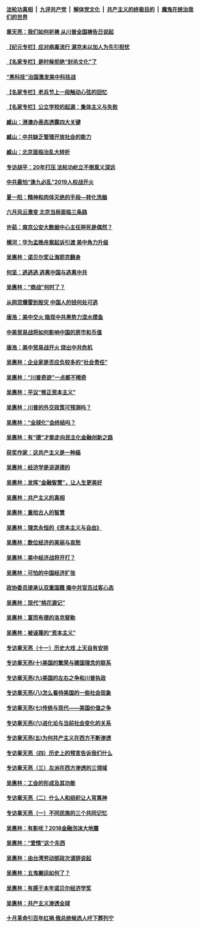 

####  [法轮功真相](../../../../basic/blob/master/README.md?t=06281502) &nbsp;|&nbsp; [九评共产党](../../../../9ping.md/blob/master/README.md?t=06281502) &nbsp;|&nbsp; [解体党文化](../../../../jtdwh.md/blob/master/README.md?t=06281502)  &nbsp;|&nbsp; [共产主义的终极目的](../../../../gczydzjmd.md/blob/master/README.md?t=06281502) &nbsp;|&nbsp; [魔鬼在统治我们的世界](../../../../mgztzwmdsj.md/blob/master/README.md?t=06281502) 

#### [章天亮：我们如何祈祷 从川普全国祷告日说起](../pages/nsc423/n11944627.md?t=06281502) 

#### [【纪元专栏】应对病毒流行 渥京未以加人为先引担忧](../pages/nsc423/n11875714.md?t=06281502) 

#### [【名家专栏】是时候拒绝“封杀文化”了](../pages/nsc423/n11814093.md?t=06281502) 

#### [“黑科技”治国激发美中科技战](../pages/nsc423/n11638056.md?t=06281502) 

#### [【名家专栏】老兵节上一段触动心弦的回忆](../pages/nsc423/n11646016.md?t=06281502) 

#### [【名家专栏】公立学校的起源：集体主义与失败](../pages/nsc423/n11601833.md?t=06281502) 

#### [臧山：港澳办表态透露四大关键](../pages/nsc423/n11421628.md?t=06281502) 

#### [臧山：中共缺乏管理开放社会的能力](../pages/nsc423/n11407457.md?t=06281502) 

#### [臧山：北京面临治乱大转折](../pages/nsc423/n11406895.md?t=06281502) 

#### [专访胡平：20年打压 法轮功屹立不倒意义深远](../pages/nsc423/n11398800.md?t=06281502) 

#### [中共最怕“逢九必乱”2019人权战开火](../pages/nsc423/n11385248.md?t=06281502) 

#### [夏一阳：精神和肉体灭绝的手段—转化洗脑](../pages/nsc423/n11368250.md?t=06281502) 

#### [六月风云激变 北京当局面临三条路](../pages/nsc423/n11313668.md?t=06281502) 

#### [许茹：南京公安大数据中心主任猝死是偶然？](../pages/nsc423/n11064744.md?t=06281502) 

#### [横河：华为孟晚舟案起诉引渡 美中角力升级](../pages/nsc423/n11027230.md?t=06281502) 

#### [吴惠林：诺贝尔奖让海耶克翻身](../pages/nsc423/n10890049.md?t=06281502) 

#### [何坚：逃逃逃 逃离中国与逃离中共](../pages/nsc423/n10592891.md?t=06281502) 

#### [吴惠林：“商战”何时了？](../pages/nsc423/n10573558.md?t=06281502) 

#### [从网贷爆雷到股灾 中国人的钱何处可逃](../pages/nsc423/n10572800.md?t=06281502) 

#### [唐浩：美中交火 隐现中共黑势力混水摸鱼](../pages/nsc423/n10544040.md?t=06281502) 

#### [中美贸易战将如何影响中国的房市和币值](../pages/nsc423/n10543697.md?t=06281502) 

#### [唐浩：美中贸易战开火 烧出中共危机](../pages/nsc423/n10540126.md?t=06281502) 

#### [吴惠林：企业家是否应负较多的“社会责任”](../pages/nsc423/n10535022.md?t=06281502) 

#### [吴惠林：“川普奇迹”一点都不稀奇](../pages/nsc423/n10512808.md?t=06281502) 

#### [吴惠林：平议“修正资本主义”](../pages/nsc423/n10495724.md?t=06281502) 

#### [吴惠林：川普的外交政策可预测吗？](../pages/nsc423/n10462387.md?t=06281502) 

#### [吴惠林：“全球化”会终结吗？](../pages/nsc423/n10452838.md?t=06281502) 

#### [吴惠林：有“德”才能走向民主化金融创新之路](../pages/nsc423/n10432292.md?t=06281502) 

#### [获奖作家：这共产主义是一种癌](../pages/nsc423/n10431541.md?t=06281502) 

#### [吴惠林：经济学是讲道德的](../pages/nsc423/n10398014.md?t=06281502) 

#### [吴惠林：发挥“金融智慧”，让人生更美好](../pages/nsc423/n10375019.md?t=06281502) 

#### [吴惠林：共产主义的真相](../pages/nsc423/n10351394.md?t=06281502) 

#### [吴惠林：重拾古人的智慧](../pages/nsc423/n10337691.md?t=06281502) 

#### [吴惠林：理念永恒的《资本主义与自由》](../pages/nsc423/n10316274.md?t=06281502) 

#### [吴惠林：数位经济的美丽与哀愁](../pages/nsc423/n10292946.md?t=06281502) 

#### [吴惠林：美中经济战将开打？](../pages/nsc423/n10258825.md?t=06281502) 

#### [吴惠林：可怕的中国经济扩张](../pages/nsc423/n10219147.md?t=06281502) 

#### [政协委员提承认双重国籍 揭中共官员过客心态](../pages/nsc423/n10208809.md?t=06281502) 

#### [吴惠林：现代“桃花源记”](../pages/nsc423/n10185234.md?t=06281502) 

#### [吴惠林：富而有德的洛克斐勒](../pages/nsc423/n10142264.md?t=06281502) 

#### [吴惠林：被诬蔑的“资本主义”](../pages/nsc423/n10124816.md?t=06281502) 

#### [专访章天亮（十一）历史大戏 上天自有安排](../pages/nsc423/n10094905.md?t=06281502) 

#### [专访章天亮(十)美国的繁荣与建国理念的联系](../pages/nsc423/n10094899.md?t=06281502) 

#### [专访章天亮(九)美国的左右之争和川普执政](../pages/nsc423/n10094889.md?t=06281502) 

#### [专访章天亮(八)怎么看待美国的一些社会现象](../pages/nsc423/n10094857.md?t=06281502) 

#### [专访章天亮(七)传统与现代——美国价值之争](../pages/nsc423/n10093140.md?t=06281502) 

#### [专访章天亮(六)进化论与当前社会变化的关系](../pages/nsc423/n10092036.md?t=06281502) 

#### [专访章天亮(五)为何共产主义在西方不断渗透](../pages/nsc423/n10083620.md?t=06281502) 

#### [专访章天亮（四）历史上的预言告诉我们什么](../pages/nsc423/n10083606.md?t=06281502) 

#### [专访章天亮（三）左派在西方渗透的三领域](../pages/nsc423/n10081115.md?t=06281502) 

#### [吴惠林：工会的形成及其功能](../pages/nsc423/n10080633.md?t=06281502) 

#### [专访章天亮（二）什么人和组织让人背离神](../pages/nsc423/n10076637.md?t=06281502) 

#### [专访章天亮（一）不同民族的三个共同记忆](../pages/nsc423/n10074188.md?t=06281502) 

#### [吴惠林：有影呒？2018金融泡沫大地震](../pages/nsc423/n10040534.md?t=06281502) 

#### [吴惠林：“爱情”这个东西](../pages/nsc423/n10019423.md?t=06281502) 

#### [吴惠林：由台湾劳动部政次请辞说起](../pages/nsc423/n9979679.md?t=06281502) 

#### [吴惠林：五鬼搬运如何了？](../pages/nsc423/n9925338.md?t=06281502) 

#### [吴惠林：有感于本年诺贝尔经济学奖](../pages/nsc423/n9871883.md?t=06281502) 

#### [吴惠林：共产主义渗透全球](../pages/nsc423/n9812748.md?t=06281502) 

#### [十月革命引百年红祸 俄总统候选人吁下葬列宁](../pages/nsc423/n9810182.md?t=06281502) 

